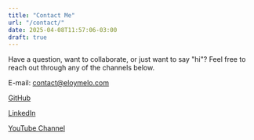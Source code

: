 ```yaml
---
title: "Contact Me"
url: "/contact/"
date: 2025-04-08T11:57:06-03:00
draft: true
---
```


Have a question, want to collaborate, or just want to say "hi"? Feel free to reach out through any of the channels below.

E-mail: [contact@eloymelo.com](mailto:contact@eloymelo.com)

[GitHub](https://github.com/eloymelo)

[LinkedIn](https://www.linkedin.com/in/eloymelo/)

[YouTube Channel](https://www.youtube.com/@eloymelo)

